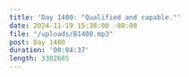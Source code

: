 ```yaml
---
title: 'Day 1400: "Qualified and capable."'
date: 2024-11-19 15:38:00 -08:00
file: "/uploads/B1400.mp3"
post: Day 1400
duration: '00:04:37'
length: 3382685
---
```


